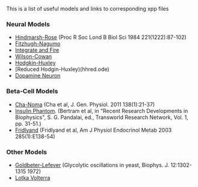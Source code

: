 This is a list of useful models and links to corresponding xpp files

### Neural Models

* [Hindmarsh-Rose](hr.ode) (Proc R Soc Lond B Biol Sci 1984 221(1222):87-102)
* [Fitzhugh-Nagumo](fhn.ode)
* [Integrate and Fire](if.ode)
* [Wilson-Cowan](wilcow.ode)
* [Hodgkin-Huxley](hh.ode)
* [Reduced Hodgin-Huxley)(hhred.ode)
* [Dopamine Neuron](dopa.ode)

### Beta-Cell Models

* [Cha-Noma](ChaNoma.ode) (Cha et al, J. Gen. Physiol. 2011 138(1):21-37)
* [Insulin Phantom](insburst2.ode). (Bertram et al, in "Recent Research Developments in Biophysics", S. G. Pandalai, ed., Transworld Research Network, Vol. 1, pp. 31-51.)
* [Fridlyand](Fridlyand.ode) (Fridlyand et al, Am J Physiol Endocrinol Metab 2003 285(1):E138-54)

### Other Models

* [Goldbeter-Lefever](glyco.ode) (Glycolytic oscillations in yeast, Biophys. J. 12:1302-1315 1972)
* [Lotka Volterra](lotka.ode)
